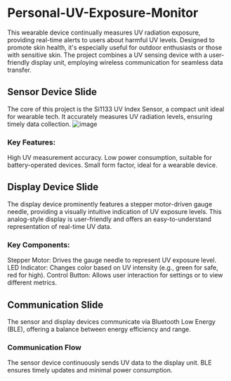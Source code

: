 # Personal-UV-Exposure-Monitor
This wearable device continually measures UV radiation exposure, providing real-time alerts to users about harmful UV levels. Designed to promote skin health, it's especially useful for outdoor enthusiasts or those with sensitive skin. The project combines a UV sensing device with a user-friendly display unit, employing wireless communication for seamless data transfer.
## Sensor Device Slide
The core of this project is the Si1133 UV Index Sensor, a compact unit ideal for wearable tech. It accurately measures UV radiation levels, ensuring timely data collection.
![image](https://github.com/LU99IS99/Personal-UV-Exposure-Monitor/assets/133922082/7a0c5158-36a8-465c-9bb8-e83836fbd194)

### Key Features:

High UV measurement accuracy.
Low power consumption, suitable for battery-operated devices.
Small form factor, ideal for a wearable device.
## Display Device Slide
The display device prominently features a stepper motor-driven gauge needle, providing a visually intuitive indication of UV exposure levels. This analog-style display is user-friendly and offers an easy-to-understand representation of real-time UV data.
### Key Components:
Stepper Motor: Drives the gauge needle to represent UV exposure level.
LED Indicator: Changes color based on UV intensity (e.g., green for safe, red for high).
Control Button: Allows user interaction for settings or to view different metrics.
## Communication Slide
The sensor and display devices communicate via Bluetooth Low Energy (BLE), offering a balance between energy efficiency and range.
### Communication Flow
The sensor device continuously sends UV data to the display unit.
BLE ensures timely updates and minimal power consumption.
